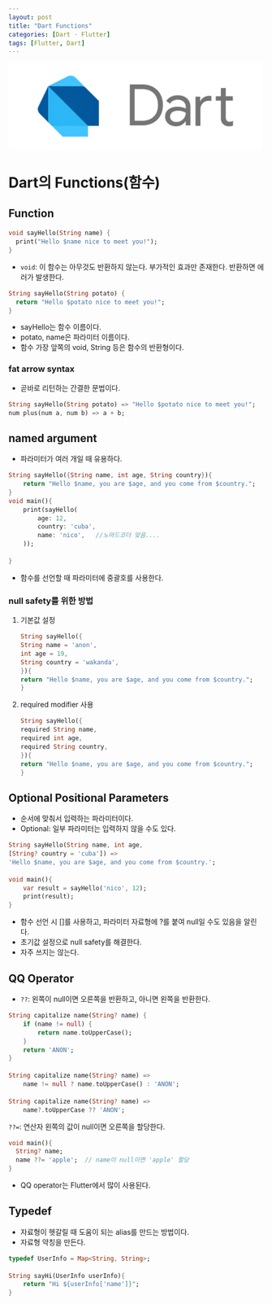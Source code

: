 ```yaml
---
layout: post
title: "Dart Functions"
categories: [Dart · Flutter]
tags: [Flutter, Dart]
---
```


<img src="/assets/img/dart.png" alt="dart" width="500"/>

# Dart의 Functions(함수)

## Function

```dart
void sayHello(String name) {
  print("Hello $name nice to meet you!");
}
```

- `void`: 이 함수는 아무것도 반환하지 않는다. 부가적인 효과만 존재한다. 반환하면 에러가 발생한다.

```dart
String sayHello(String potato) {
  return "Hello $potato nice to meet you!";
}
```

- sayHello는 함수 이름이다.
- potato, name은 파라미터 이름이다.
- 함수 가장 앞쪽의 void, String 등은 함수의 반환형이다.

### fat arrow syntax

- 곧바로 리턴하는 간결한 문법이다.

```dart
String sayHello(String potato) => "Hello $potato nice to meet you!";
num plus(num a, num b) => a + b;
```

## named argument

- 파라미터가 여러 개일 때 유용하다.

```dart
String sayHello({String name, int age, String country}){
	return "Hello $name, you are $age, and you come from $country.";
}
void main(){
	print(sayHello(
    	age: 12,
        country: 'cuba',
        name: 'nico',   //노마드코더 맞음....
    ));

}
```

- 함수를 선언할 때 파라미터에 중괄호를 사용한다.

### null safety를 위한 방법

1. 기본값 설정

   ```dart
   String sayHello({
   String name = 'anon',
   int age = 19,
   String country = 'wakanda',
   }){
   return "Hello $name, you are $age, and you come from $country.";
   }
   ```

2. required modifier 사용

   ```dart
   String sayHello({
   required String name,
   required int age,
   required String country,
   }){
   return "Hello $name, you are $age, and you come from $country.";
   }
   ```

## Optional Positional Parameters

- 순서에 맞춰서 입력하는 파라미터이다.
- Optional: 일부 파라미터는 입력하지 않을 수도 있다.

```dart
String sayHello(String name, int age,
[String? country = 'cuba']) =>
'Hello $name, you are $age, and you come from $country.';

void main(){
	var result = sayHello('nico', 12);
    print(result);
}
```

- 함수 선언 시 []를 사용하고, 파라미터 자료형에 ?를 붙여 null일 수도 있음을 알린다.
- 초기값 설정으로 null safety를 해결한다.
- 자주 쓰지는 않는다.

## QQ Operator

- `??`: 왼쪽이 null이면 오른쪽을 반환하고, 아니면 왼쪽을 반환한다.

```dart
String capitalize name(String? name) {
	if (name != null) {
    	return name.toUpperCase();
    }
    return 'ANON';
}

String capitalize name(String? name) =>
	name != null ? name.toUpperCase() : 'ANON';

String capitalize name(String? name) =>
	name?.toUpperCase ?? 'ANON';
```

`??=`: 연산자 왼쪽의 값이 null이면 오른쪽을 할당한다.

```dart
void main(){
  String? name;
  name ??= 'apple';  // name이 null이면 'apple' 할당
}
```

- QQ operator는 Flutter에서 많이 사용된다.

## Typedef

- 자료형이 헷갈릴 때 도움이 되는 alias를 만드는 방법이다.
- 자료형 약칭을 만든다.

```dart
typedef UserInfo = Map<String, String>;

String sayHi(UserInfo userInfo){
	return "Hi ${userInfo['name']}";
}
```
